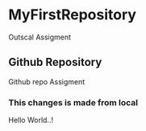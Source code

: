 # MyFirstRepository
Outscal Assigment

## Github Repository
Github repo Assigment

### This changes is made from local
Hello World..!